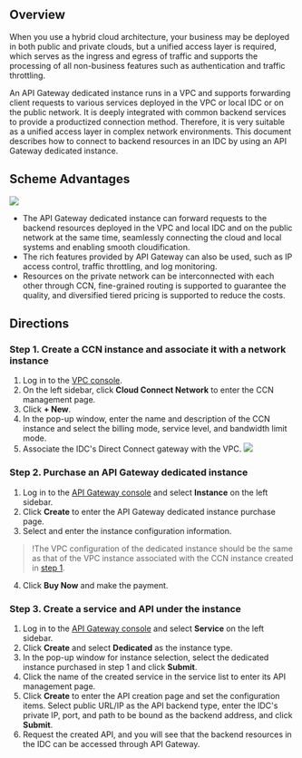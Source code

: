 ## Overview

When you use a hybrid cloud architecture, your business may be deployed in both public and private clouds, but a unified access layer is required, which serves as the ingress and egress of traffic and supports the processing of all non-business features such as authentication and traffic throttling.

An API Gateway dedicated instance runs in a VPC and supports forwarding client requests to various services deployed in the VPC or local IDC or on the public network. It is deeply integrated with common backend services to provide a productized connection method. Therefore, it is very suitable as a unified access layer in complex network environments. This document describes how to connect to backend resources in an IDC by using an API Gateway dedicated instance.

## Scheme Advantages

![](https://main.qcloudimg.com/raw/2adf52e12df99cc9d0eecc998c8b6ecc.png)

- The API Gateway dedicated instance can forward requests to the backend resources deployed in the VPC and local IDC and on the public network at the same time, seamlessly connecting the cloud and local systems and enabling smooth cloudification.
- The rich features provided by API Gateway can also be used, such as IP access control, traffic throttling, and log monitoring.
- Resources on the private network can be interconnected with each other through CCN, fine-grained routing is supported to guarantee the quality, and diversified tiered pricing is supported to reduce the costs.

## Directions

### Step 1. Create a CCN instance and associate it with a network instance[](id:Step-1)

1. Log in to the [VPC console](https://console.cloud.tencent.com/vpc).
2. On the left sidebar, click **Cloud Connect Network** to enter the CCN management page.
3. Click **+ New**.
4. In the pop-up window, enter the name and description of the CCN instance and select the billing mode, service level, and bandwidth limit mode.
5. Associate the IDC's Direct Connect gateway with the VPC.
	 ![](https://main.qcloudimg.com/raw/7063ae428f1bb924e9eeb5a999a67eab.png)

### Step 2. Purchase an API Gateway dedicated instance

1. Log in to the [API Gateway console](https://console.cloud.tencent.com/apigateway) and select **Instance** on the left sidebar.
2. Click **Create** to enter the API Gateway dedicated instance purchase page.
3. Select and enter the instance configuration information.
>!The VPC configuration of the dedicated instance should be the same as that of the VPC instance associated with the CCN instance created in [step 1](#Step-1).
>
4. Click **Buy Now** and make the payment.

### Step 3. Create a service and API under the instance

1. Log in to the [API Gateway console](https://console.cloud.tencent.com/apigateway) and select **Service** on the left sidebar.
2. Click **Create** and select **Dedicated** as the instance type.
3. In the pop-up window for instance selection, select the dedicated instance purchased in step 1 and click **Submit**.
4. Click the name of the created service in the service list to enter its API management page.
5. Click **Create** to enter the API creation page and set the configuration items. Select public URL/IP as the API backend type, enter the IDC's private IP, port, and path to be bound as the backend address, and click **Submit**.
6. Request the created API, and you will see that the backend resources in the IDC can be accessed through API Gateway.
